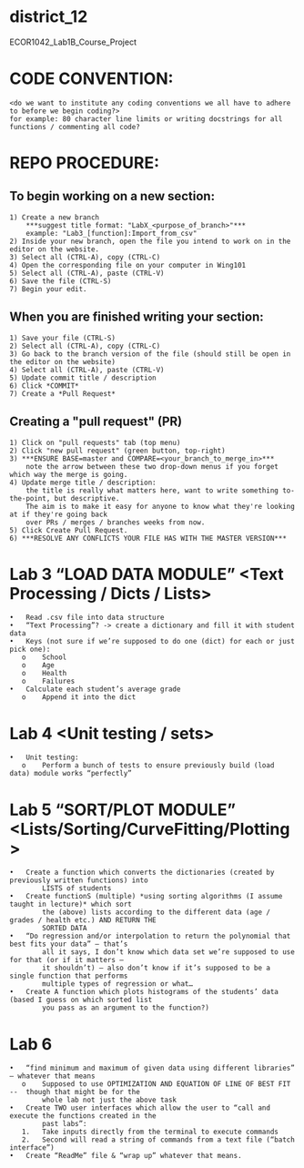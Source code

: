 # district_12
ECOR1042_Lab1B_Course_Project

# CODE CONVENTION:
    <do we want to institute any coding conventions we all have to adhere to before we begin coding?>
    for example: 80 character line limits or writing docstrings for all functions / commenting all code?

# REPO PROCEDURE:
## To begin working on a new section:
    1) Create a new branch
        ***suggest title format: "LabX_<purpose_of_branch>"***
        example: "Lab3_[function]:Import_from_csv"
    2) Inside your new branch, open the file you intend to work on in the editor on the website.
    3) Select all (CTRL-A), copy (CTRL-C)
    4) Open the corresponding file on your computer in Wing101
    5) Select all (CTRL-A), paste (CTRL-V)
    6) Save the file (CTRL-S)
    7) Begin your edit.
    
## When you are finished writing your section:
    1) Save your file (CTRL-S)
    2) Select all (CTRL-A), copy (CTRL-C)
    3) Go back to the branch version of the file (should still be open in the editor on the website)
    4) Select all (CTRL-A), paste (CTRL-V)
    5) Update commit title / description
    6) Click *COMMIT*
    7) Create a *Pull Request*

## Creating a "pull request" (PR)
    1) Click on "pull requests" tab (top menu)
    2) Click "new pull request" (green button, top-right)
    3) ***ENSURE BASE=master and COMPARE=<your_branch_to_merge_in>***
        note the arrow between these two drop-down menus if you forget which way the merge is going.
    4) Update merge title / description: 
        the title is really what matters here, want to write something to-the-point, but descriptive.
        The aim is to make it easy for anyone to know what they're looking at if they're going back 
        over PRs / merges / branches weeks from now.
    5) Click Create Pull Request.
    6) ***RESOLVE ANY CONFLICTS YOUR FILE HAS WITH THE MASTER VERSION***
    

# Lab 3 “LOAD DATA MODULE” <Text Processing / Dicts / Lists>
    •	Read .csv file into data structure
    •	“Text Processing”? -> create a dictionary and fill it with student data
    •	Keys (not sure if we’re supposed to do one (dict) for each or just pick one):
       o	School
       o	Age
       o	Health
       o	Failures
    •	Calculate each student’s average grade
       o	Append it into the dict
   
# Lab 4 <Unit testing / sets>
    •	Unit testing:
       o	Perform a bunch of tests to ensure previously build (load data) module works “perfectly”

# Lab 5 “SORT/PLOT MODULE” <Lists/Sorting/CurveFitting/Plotting>
    •	Create a function which converts the dictionaries (created by previously written functions) into 
            LISTS of students
    •	Create functionS (multiple) *using sorting algorithms (I assume taught in lecture)* which sort
            the (above) lists according to the different data (age / grades / health etc.) AND RETURN THE 
            SORTED DATA
    •	“Do regression and/or interpolation to return the polynomial that best fits your data” – that’s 
            all it says, I don’t know which data set we’re supposed to use for that (or if it matters – 
            it shouldn’t) – also don’t know if it’s supposed to be a single function that performs 
            multiple types of regression or what…
    •	Create A function which plots histograms of the students’ data (based I guess on which sorted list
            you pass as an argument to the function?)

# Lab 6
    •	“find minimum and maximum of given data using different libraries” – whatever that means
       o	Supposed to use OPTIMIZATION AND EQUATION OF LINE OF BEST FIT --  though that might be for the 
            whole lab not just the above task
    •	Create TWO user interfaces which allow the user to “call and execute the functions created in the 
            past labs”:
       1.	Take inputs directly from the terminal to execute commands
       2.	Second will read a string of commands from a text file (“batch interface”)
    •	Create “ReadMe” file & “wrap up” whatever that means.
